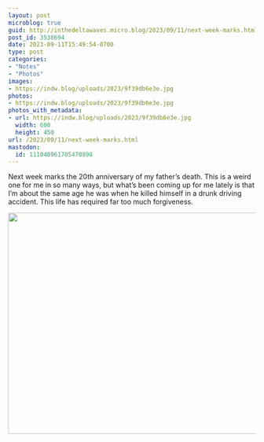 ```yaml
---
layout: post
microblog: true
guid: http://inthedeltawaves.micro.blog/2023/09/11/next-week-marks.html
post_id: 3538694
date: 2023-09-11T15:49:54-0700
type: post
categories:
- "Notes"
- "Photos"
images:
- https://indw.blog/uploads/2023/9f39db6e3e.jpg
photos:
- https://indw.blog/uploads/2023/9f39db6e3e.jpg
photos_with_metadata:
- url: https://indw.blog/uploads/2023/9f39db6e3e.jpg
  width: 600
  height: 450
url: /2023/09/11/next-week-marks.html
mastodon:
  id: 111048961705470898
---
```

Next week marks the 20th anniversary of my father’s death. This is a weird one for me in so many ways, but what’s been coming up for me lately is that I’m about the same age he was when he killed himself in a drunk driving accident. This life has required far too much forgiveness. 

<img src="uploads/2023/9f39db6e3e.jpg" width="600" height="450" alt="">
